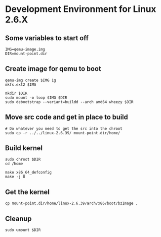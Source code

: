 # Development Environment for Linux 2.6.X

## Some variables to start off                            
```                                                    
IMG=qemu-image.img 
DIR=mount-point.dir
```

## Create image for qemu to boot
```
qemu-img create $IMG 1g
mkfs.ext2 $IMG 

mkdir $DIR
sudo mount -o loop $IMG $DIR
sudo debootstrap --variant=buildd --arch amd64 wheezy $DIR                                                                     
```

## Move src code and get in place to build
```                                                              
# Do whatever you need to get the src into the chroot
sudo cp -r ../../linux-2.6.39/ mount-point.dir/home/
```

## Build kernel
```
sudo chroot $DIR
cd /home

make x86_64_defconfig
make -j 8
```

## Get the kernel
```
cp mount-point.dir/home/linux-2.6.39/arch/x86/boot/bzImage . 
```

## Cleanup
```
sudo umount $DIR
```
